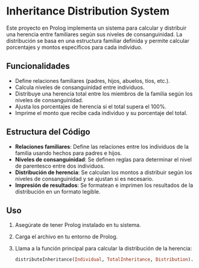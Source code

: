 # Inheritance Distribution System

Este proyecto en Prolog implementa un sistema para calcular y distribuir una herencia entre familiares según sus niveles de consanguinidad. La distribución se basa en una estructura familiar definida y permite calcular porcentajes y montos específicos para cada individuo.

## Funcionalidades

- Define relaciones familiares (padres, hijos, abuelos, tíos, etc.).
- Calcula niveles de consanguinidad entre individuos.
- Distribuye una herencia total entre los miembros de la familia según los niveles de consanguinidad.
- Ajusta los porcentajes de herencia si el total supera el 100%.
- Imprime el monto que recibe cada individuo y su porcentaje del total.

## Estructura del Código

- **Relaciones familiares**: Define las relaciones entre los individuos de la familia usando hechos para padres e hijos.
- **Niveles de consanguinidad**: Se definen reglas para determinar el nivel de parentesco entre dos individuos.
- **Distribución de herencia**: Se calculan los montos a distribuir según los niveles de consanguinidad y se ajustan si es necesario.
- **Impresión de resultados**: Se formatean e imprimen los resultados de la distribución en un formato legible.

## Uso

1. Asegúrate de tener Prolog instalado en tu sistema.
2. Carga el archivo en tu entorno de Prolog.
3. Llama a la función principal para calcular la distribución de la herencia:

   ```prolog
   distributeInheritance(Individual, TotalInheritance, Distribution).
